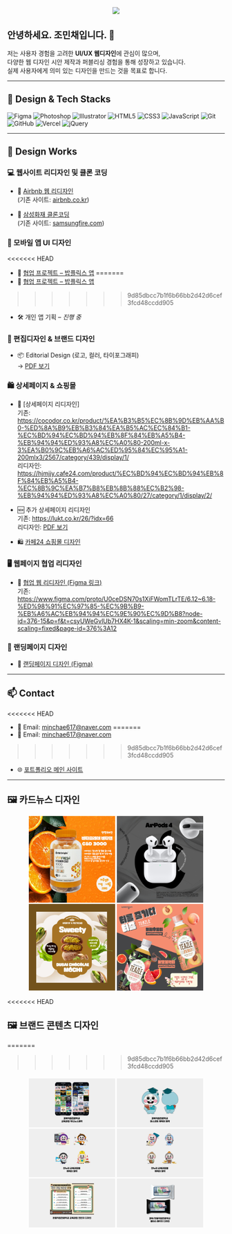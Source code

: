<div align="center">
  <img src="https://capsule-render.vercel.app/api?type=waving&color=0:fe81ad,100:ffcb3d&height=180&text=Portfolio&animation=scaleIn&fontColor=000000&fontSize=50" />
</div>

## 안녕하세요. 조민채입니다. 👋

저는 사용자 경험을 고려한 **UI/UX 웹디자인**에 관심이 많으며,  
다양한 웹 디자인 시안 제작과 퍼블리싱 경험을 통해 성장하고 있습니다.  
실제 사용자에게 의미 있는 디자인을 만드는 것을 목표로 합니다.

---

## 🎨 Design & Tech Stacks

![Figma](https://img.shields.io/badge/Figma-F24E1E?style=flat-square&logo=Figma&logoColor=white)
![Photoshop](https://img.shields.io/badge/Photoshop-31A8FF?style=flat-square&logo=Adobe%20Photoshop&logoColor=white)
![Illustrator](https://img.shields.io/badge/Illustrator-FF9A00?style=flat-square&logo=Adobe%20Illustrator&logoColor=white)
![HTML5](https://img.shields.io/badge/HTML5-E34F26?style=flat-square&logo=HTML5&logoColor=white)
![CSS3](https://img.shields.io/badge/CSS3-1572B6?style=flat-square&logo=CSS3&logoColor=white)
![JavaScript](https://img.shields.io/badge/JavaScript-F7DF1E?style=flat-square&logo=javascript&logoColor=black)
![Git](https://img.shields.io/badge/Git-F05032?style=flat-square&logo=Git&logoColor=white)
![GitHub](https://img.shields.io/badge/GitHub-181717?style=flat-square&logo=Github&logoColor=white)
![Vercel](https://img.shields.io/badge/Vercel-000000?style=flat-square&logo=Vercel&logoColor=white)
![jQuery](https://img.shields.io/badge/jQuery-0769AD?style=flat-square&logo=jQuery&logoColor=white)

---

## 📁 Design Works

### 💻 웹사이트 리디자인 및 클론 코딩

- 🔄 [Airbnb 웹 리디자인](https://jominchae.github.io/Airbnb_work/)  
  (기존 사이트: [airbnb.co.kr](https://www.airbnb.co.kr/))

- 🧪 [삼성화재 클론코딩](https://jominchae.github.io/samsungfire-clone/)  
  (기존 사이트: [samsungfire.com](https://www.samsungfire.com/))

### 📱 모바일 앱 UI 디자인

<<<<<<< HEAD
- 🤝 [협업 프로젝트 – 밥플릭스 앱](https://www.figma.com/proto/OGH2s8j1Rt2pdNOfSVF1FO/4%EC%A1%B0-%EB%B0%A5%ED%94%8C%EB%A6%AD%EC%8A%A4-%EC%95%B1%EB%94%94%EC%9E%90%EC%9D%B8?page-id=163%3A1441&node-id=458-1320&p=f&viewport=-240%2C375%2C0.12&t=vq76r8RJNiyOSDld-1&scaling=min-zoom&content-scaling=fixed)
=======
- 🤝 [협업 프로젝트 – 밥플릭스 앱](https://www.figma.com/proto/OGH2s8j1Rt2pdNOfSVF1FO/4%EC%A1%B0-%EB%B0%A5%ED%94%8C%EB%A6%AD%EC%8A%A4-%EC%95%B1%EB%94%94%EC%9E%90%EC%9D%B8?page-id=163%3A1441&node-id=458-1320&p=f&viewport=-240%2C375%2C0.12&t=vq76r8RJNiyOSDld-1&scaling=min-zoom&content-scaling=fixed)  
>>>>>>> 9d85dbcc7b1f6b66bb2d42d6cef3fcd48ccdd905
- 🛠️ 개인 앱 기획 – _진행 중_

### 🎨 편집디자인 & 브랜드 디자인

- 📦 Editorial Design (로고, 컬러, 타이포그래피)  
  → [PDF 보기](https://github.com/jominchae/portfolio_work/blob/main/images/editorial-design.pdf?raw=true)

### 🛍️ 상세페이지 & 쇼핑몰

- 🛒 [상세페이지 리디자인]  
  기존: https://cocodor.co.kr/product/%EA%B3%B5%EC%8B%9D%EB%AA%B0-%ED%8A%B9%EB%B3%84%EA%B5%AC%EC%84%B1-%EC%BD%94%EC%BD%94%EB%8F%84%EB%A5%B4-%EB%94%94%ED%93%A8%EC%A0%80-200ml-x-3%EA%B0%9C%EB%A6%AC%ED%95%84%EC%95%A1-200mlx3/2567/category/439/display/1/  
  리디자인: https://hjmjjy.cafe24.com/product/%EC%BD%94%EC%BD%94%EB%8F%84%EB%A5%B4-%EC%8B%9C%EA%B7%B8%EB%8B%88%EC%B2%98-%EB%94%94%ED%93%A8%EC%A0%80/27/category/1/display/2/

- 🆕 추가 상세페이지 리디자인  
  기존: https://lukt.co.kr/26/?idx=66  
  리디자인: [PDF 보기](https://github.com/jominchae/portfolio_work/blob/main/images/re-design-lukt-detail.pdf?raw=true)

- 🛍️ [카페24 쇼핑몰 디자인](https://hjmjjy.cafe24.com/)

### 🖥️ 웹페이지 협업 리디자인

- 🤝 [협업 웹 리디자인 (Figma 링크)](http://m.hueree.com/index.php)  
  기존: https://www.figma.com/proto/U0ceDSN70s1XiFWomTLrTE/6.12~6.18-%ED%98%91%EC%97%85-%EC%9B%B9-%EB%A6%AC%EB%94%94%EC%9E%90%EC%9D%B8?node-id=376-15&p=f&t=csyUWeGvlUb7HX4K-1&scaling=min-zoom&content-scaling=fixed&page-id=376%3A12

### 🚀 랜딩페이지 디자인

- 🔗 [랜딩페이지 디자인 (Figma)](https://www.figma.com/proto/ckdq6fMQEWG2GkqkE4n7Xz/%EB%9E%9C%EB%94%A9%ED%8E%98%EC%9D%B4%EC%A7%80?page-id=0%3A1&node-id=2-56&viewport=634%2C864%2C0.05&t=6kk9lFUoTKI4QDqR-1&scaling=min-zoom&content-scaling=fixed)

---

## 📫 Contact

<<<<<<< HEAD
- 📧 Email: [minchae617@naver.com](mailto:minchae617@naver.com)
=======
- 📧 Email: [minchae617@naver.com](mailto:minchae617@naver.com)  
>>>>>>> 9d85dbcc7b1f6b66bb2d42d6cef3fcd48ccdd905
- 🌐 [포트폴리오 메인 사이트](https://portfolio-work-nine.vercel.app/)

---

## 🖼 카드뉴스 디자인

<div align="center">
  <img src="https://github.com/jominchae/portfolio_work/blob/main/images/cardnews1.jpg?raw=true" width="200" />
  <img src="https://github.com/jominchae/portfolio_work/blob/main/images/cardnews2.jpg?raw=true" width="200" />
  <img src="https://github.com/jominchae/portfolio_work/blob/main/images/cardnews3.jpg?raw=true" width="200" />
  <img src="https://github.com/jominchae/portfolio_work/blob/main/images/cardnews4.jpg?raw=true" width="200" />
</div>

<<<<<<< HEAD
## 🖼 브랜드 콘텐츠 디자인

=======
>>>>>>> 9d85dbcc7b1f6b66bb2d42d6cef3fcd48ccdd905
<div align="center" style="margin-top:20px;">
  <img src="https://github.com/jominchae/portfolio_work/blob/main/images/card1.jpg?raw=true" width="200" />
  <img src="https://github.com/jominchae/portfolio_work/blob/main/images/card2.jpg?raw=true" width="200" />
  <img src="https://github.com/jominchae/portfolio_work/blob/main/images/card3.jpg?raw=true" width="200" />
  <img src="https://github.com/jominchae/portfolio_work/blob/main/images/card4.jpg?raw=true" width="200" />
  <img src="https://github.com/jominchae/portfolio_work/blob/main/images/card5.jpg?raw=true" width="200" />
  <img src="https://github.com/jominchae/portfolio_work/blob/main/images/card6.jpg?raw=true" width="200" />
</div>
